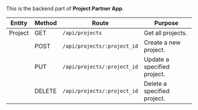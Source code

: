 This is the backend part of <b>Project Partner App</b>.

|Entity|Method|Route|Purpose|
|-|-|-|-|
|Project|GET|`/api/projects`|Get all projects.|
||POST|`/api/projects/:project_id`|Create a new project.|
||PUT|`/api/projects/:project_id`|Update a specified project.|
||DELETE|`/api/projects/:project_id`|Delete a specified project.|

